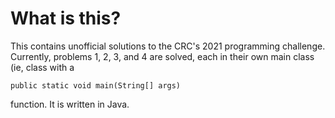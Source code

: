# What is this? #
This contains unofficial solutions to the CRC's 2021 programming challenge.
Currently, problems 1, 2, 3, and 4 are solved, each in their own main class (ie, class with a 
```
public static void main(String[] args) 
```
function.
It is written in Java.
